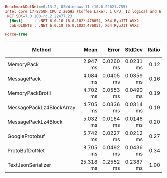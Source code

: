 ``` ini

BenchmarkDotNet=v0.13.2, OS=Windows 11 (10.0.22621.755)
Intel Core i7-8750H CPU 2.20GHz (Coffee Lake), 1 CPU, 12 logical and 6 physical cores
.NET SDK=7.0.100-rc.2.22477.23
  [Host]     : .NET 6.0.10 (6.0.1022.47605), X64 RyuJIT AVX2
  Job-DLQWTS : .NET 6.0.10 (6.0.1022.47605), X64 RyuJIT AVX2

Force=True  

```
|                   Method |      Mean |     Error |    StdDev | Ratio |     Gen0 |     Gen1 |     Gen2 |  Allocated | Alloc Ratio |
|------------------------- |----------:|----------:|----------:|------:|---------:|---------:|---------:|-----------:|------------:|
|               MemoryPack |  2.947 ms | 0.0260 ms | 0.0231 ms |  0.12 | 128.9063 | 128.9063 | 128.9063 | 2279.89 KB |        0.34 |
|              MessagePack |  4.084 ms | 0.0405 ms | 0.0359 ms |  0.16 |  93.7500 |  93.7500 |  93.7500 | 1660.88 KB |        0.25 |
|         MemoryPackBrotli |  4.702 ms | 0.0553 ms | 0.0490 ms |  0.19 |        - |        - |        - |  148.28 KB |        0.02 |
| MessagePackLz4BlockArray |  4.705 ms | 0.0336 ms | 0.0314 ms |  0.19 |  15.6250 |  15.6250 |  15.6250 |  259.02 KB |        0.04 |
|      MessagePackLz4Block |  5.032 ms | 0.0164 ms | 0.0146 ms |  0.20 |  31.2500 |  31.2500 |  31.2500 |  516.15 KB |        0.08 |
|           GoogleProtobuf |  6.742 ms | 0.0227 ms | 0.0212 ms |  0.27 | 125.0000 | 125.0000 | 125.0000 | 1761.99 KB |        0.27 |
|           ProtoBufDotNet |  8.705 ms | 0.0492 ms | 0.0436 ms |  0.34 | 343.7500 | 343.7500 | 343.7500 | 6002.73 KB |        0.91 |
|       TextJsonSerializer | 25.318 ms | 0.2552 ms | 0.2387 ms |  1.00 | 281.2500 | 281.2500 | 281.2500 | 6629.02 KB |        1.00 |
